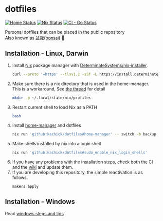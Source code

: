 # dotfiles

[![Home Status](https://github.com/kachick/dotfiles/actions/workflows/ci-home.yml/badge.svg?branch=main)](https://github.com/kachick/dotfiles/actions/workflows/ci-home.yml?query=branch%3Amain+)
[![Nix Status](https://github.com/kachick/dotfiles/actions/workflows/ci-nix.yml/badge.svg?branch=main)](https://github.com/kachick/dotfiles/actions/workflows/ci-nix.yml?query=branch%3Amain+)
[![CI - Go Status](https://github.com/kachick/dotfiles/actions/workflows/ci-go.yml/badge.svg?branch=main)](https://github.com/kachick/dotfiles/actions/workflows/ci-go.yml?query=branch%3Amain+)

Personal dotfiles that can be placed in the public repository\
Also known as [盆栽(bonsai)](https://en.wikipedia.org/wiki/Bonsai) 🌳

## Installation - Linux, Darwin

1. Install [Nix](https://nixos.org/) package manager with [DeterminateSystems/nix-installer](https://github.com/DeterminateSystems/nix-installer).
   ```bash
   curl --proto '=https' --tlsv1.2 -sSf -L https://install.determinate.systems/nix | sh -s -- install
   ```
1. Make sure there is a nix directory that is used in the home-manager.\
   This is a workaround, See [the thread](https://www.reddit.com/r/Nix/comments/1443k3o/comment/jr9ht5g/?utm_source=reddit&utm_medium=web2x&context=3) for detail
   ```bash
   mkdir -p ~/.local/state/nix/profiles
   ```
1. Restart current shell to load Nix as a PATH
   ```bash
   bash
   ```
1. Install [home-manager](https://github.com/nix-community/home-manager) and dotfiles
   ```bash
   nix run 'github:kachick/dotfiles#home-manager' -- switch -b backup --flake 'github:kachick/dotfiles#kachick'
   ```
1. Make shells installed by nix into a login shell
   ```bash
   nix run 'github:kachick/dotfiles#sudo_enable_nix_login_shells'
   ```
1. If you have any problems with the installation steps, check both the [CI](.github/workflows/ci-home.yml) and the [wiki](https://github.com/kachick/dotfiles/wiki) and update them.
1. If you are developing this repository, the simple reactivation is as follows.
   ```bash
   makers apply
   ```

## Installation - Windows

Read [windows steps and tips](windows.md)

